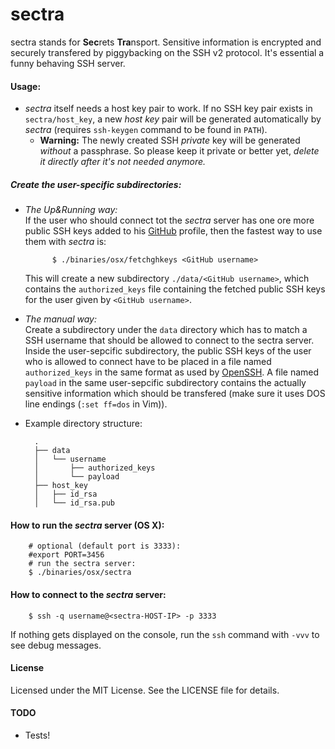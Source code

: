 sectra
==========

sectra stands for **Sec**rets **Tra**nsport. Sensitive information is encrypted and securely transfered by piggybacking on the SSH v2 protocol.
It's essential a funny behaving SSH server.

#### Usage:

- _sectra_ itself needs a host key pair to work. If no SSH key pair exists in `sectra/host_key`, a new _host key_ pair will be generated automatically by _sectra_ (requires `ssh-keygen` command to be found in `PATH`).
  - **Warning:** The newly created SSH _private_ key will be generated *without* a passphrase. So please keep it private or better yet, _delete it directly after it's not needed anymore._ 

##### Create the user-specific subdirectories:
	
- _The Up&Running way:_  
	If the user who should connect tot the _sectra_ server has one ore more public SSH keys added to his  [GitHub](https://github.com/) profile, then the fastest way to use them with _sectra_ is: 

            $ ./binaries/osx/fetchghkeys <GitHub username>

	This will create a new subdirectory `./data/<GitHub username>`, which contains the `authorized_keys` file containing the fetched public SSH keys for the user given by `<GitHub username>`.

- _The manual way:_  
	Create a subdirectory under the `data` directory which has to match a SSH username that should be allowed to connect to the sectra server. Inside the user-sepcific subdirectory, the public SSH keys of the user who is allowed to connect have to be placed in a file named `authorized_keys` in the same format as used by  [OpenSSH](http://www.openssh.com/).
A file named `payload` in the same user-sepcific subdirectory contains the actually sensitive information which should be transfered (make sure it uses DOS line endings (`:set ff=dos` in Vim)).

- Example directory structure:

        .
        ├── data
        │   └── username
        │       ├── authorized_keys
        │       └── payload
        ├── host_key
        │   ├── id_rsa
        │   └── id_rsa.pub

#### How to run the _sectra_ server (OS X):

    	# optional (default port is 3333):
    	#export PORT=3456
    	# run the sectra server:
    	$ ./binaries/osx/sectra

#### How to connect to the _sectra_ server:

        $ ssh -q username@<sectra-HOST-IP> -p 3333
If nothing gets displayed on the console, run the `ssh` command with `-vvv` to see debug messages.

#### License

Licensed under the MIT License. See the LICENSE file for details.

#### TODO

- Tests!
